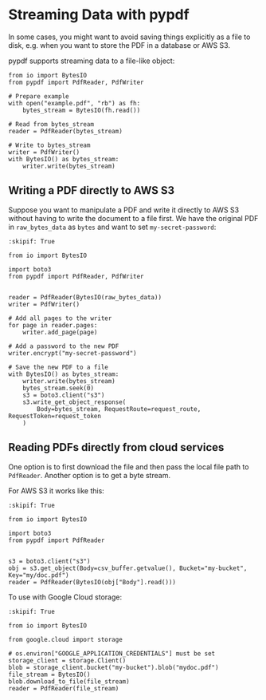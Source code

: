 # Streaming Data with pypdf

In some cases, you might want to avoid saving things explicitly as a file
to disk, e.g. when you want to store the PDF in a database or AWS S3.

pypdf supports streaming data to a file-like object:

```{testcode}
from io import BytesIO
from pypdf import PdfReader, PdfWriter

# Prepare example
with open("example.pdf", "rb") as fh:
    bytes_stream = BytesIO(fh.read())

# Read from bytes_stream
reader = PdfReader(bytes_stream)

# Write to bytes_stream
writer = PdfWriter()
with BytesIO() as bytes_stream:
    writer.write(bytes_stream)
```

## Writing a PDF directly to AWS S3

Suppose you want to manipulate a PDF and write it directly to AWS S3 without having
to write the document to a file first. We have the original PDF in `raw_bytes_data` as `bytes`
and want to set `my-secret-password`:

```{testcode}
:skipif: True

from io import BytesIO

import boto3
from pypdf import PdfReader, PdfWriter


reader = PdfReader(BytesIO(raw_bytes_data))
writer = PdfWriter()

# Add all pages to the writer
for page in reader.pages:
    writer.add_page(page)

# Add a password to the new PDF
writer.encrypt("my-secret-password")

# Save the new PDF to a file
with BytesIO() as bytes_stream:
    writer.write(bytes_stream)
    bytes_stream.seek(0)
    s3 = boto3.client("s3")
    s3.write_get_object_response(
        Body=bytes_stream, RequestRoute=request_route, RequestToken=request_token
    )
```

## Reading PDFs directly from cloud services

One option is to first download the file and then pass the local file path to `PdfReader`.
Another option is to get a byte stream.

For AWS S3 it works like this:

```{testcode}
:skipif: True

from io import BytesIO

import boto3
from pypdf import PdfReader


s3 = boto3.client("s3")
obj = s3.get_object(Body=csv_buffer.getvalue(), Bucket="my-bucket", Key="my/doc.pdf")
reader = PdfReader(BytesIO(obj["Body"].read()))
```

To use with Google Cloud storage:

```{testcode}
:skipif: True

from io import BytesIO

from google.cloud import storage

# os.environ["GOOGLE_APPLICATION_CREDENTIALS"] must be set
storage_client = storage.Client()
blob = storage_client.bucket("my-bucket").blob("mydoc.pdf")
file_stream = BytesIO()
blob.download_to_file(file_stream)
reader = PdfReader(file_stream)
```
